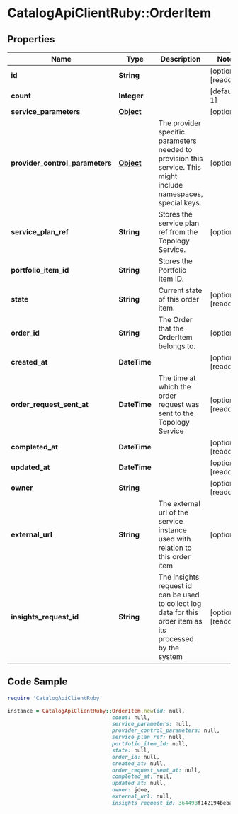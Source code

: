# CatalogApiClientRuby::OrderItem

## Properties

Name | Type | Description | Notes
------------ | ------------- | ------------- | -------------
**id** | **String** |  | [optional] [readonly] 
**count** | **Integer** |  | [default to 1]
**service_parameters** | [**Object**](.md) |  | [optional] 
**provider_control_parameters** | [**Object**](.md) | The provider specific parameters needed to provision this service. This might include namespaces, special keys. | [optional] 
**service_plan_ref** | **String** | Stores the service plan ref from the Topology Service. | [optional] 
**portfolio_item_id** | **String** | Stores the Portfolio Item ID. | 
**state** | **String** | Current state of this order item. | [optional] [readonly] 
**order_id** | **String** | The Order that the OrderItem belongs to. | [optional] 
**created_at** | **DateTime** |  | [optional] [readonly] 
**order_request_sent_at** | **DateTime** | The time at which the order request was sent to the Topology Service | [optional] [readonly] 
**completed_at** | **DateTime** |  | [optional] [readonly] 
**updated_at** | **DateTime** |  | [optional] [readonly] 
**owner** | **String** |  | [optional] [readonly] 
**external_url** | **String** | The external url of the service instance used with relation to this order item | [optional] 
**insights_request_id** | **String** | The insights request id can be used to collect log data for this order item as its processed by the system | [optional] [readonly] 

## Code Sample

```ruby
require 'CatalogApiClientRuby'

instance = CatalogApiClientRuby::OrderItem.new(id: null,
                                 count: null,
                                 service_parameters: null,
                                 provider_control_parameters: null,
                                 service_plan_ref: null,
                                 portfolio_item_id: null,
                                 state: null,
                                 order_id: null,
                                 created_at: null,
                                 order_request_sent_at: null,
                                 completed_at: null,
                                 updated_at: null,
                                 owner: jdoe,
                                 external_url: null,
                                 insights_request_id: 364498f142194beba576833d7303abe5)
```


